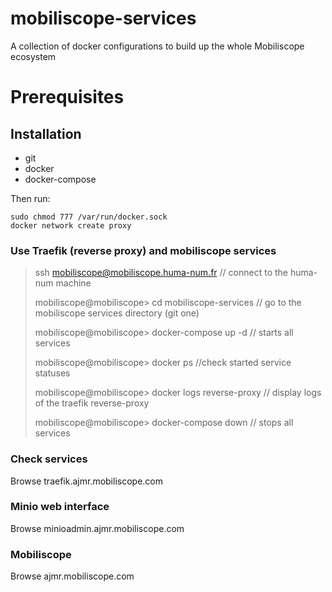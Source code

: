 # mobiliscope-services
A collection of docker configurations to build up the whole Mobiliscope ecosystem

# Prerequisites
## Installation
- git
- docker
- docker-compose

Then run:
```
sudo chmod 777 /var/run/docker.sock
docker network create proxy
```
### Use Traefik (reverse proxy) and mobiliscope services
> ssh mobiliscope@mobiliscope.huma-num.fr  // connect to the huma-num machine
> 
> mobiliscope@mobiliscope> cd mobiliscope-services // go to the mobiliscope services directory (git one)
> 
> mobiliscope@mobiliscope> docker-compose up -d // starts all services
> 
> mobiliscope@mobiliscope> docker ps //check started service statuses
> 
> mobiliscope@mobiliscope> docker logs reverse-proxy // display logs of the traefik reverse-proxy
> 
> mobiliscope@mobiliscope> docker-compose down // stops all services

### Check services
Browse traefik.ajmr.mobiliscope.com

### Minio web interface
Browse minioadmin.ajmr.mobiliscope.com

### Mobiliscope
Browse ajmr.mobiliscope.com
